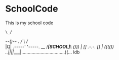 # SchoolCode
This is my school code



    \_/
  --(_)--  .
    / \   /_\
          |Q|
    .-----' '-----.                                  __
   /____[SCHOOL]___\                                ()))
    | [] .-.-. [] |                                (((())
  ..|____|_|_|____|..................................)(... ldb
